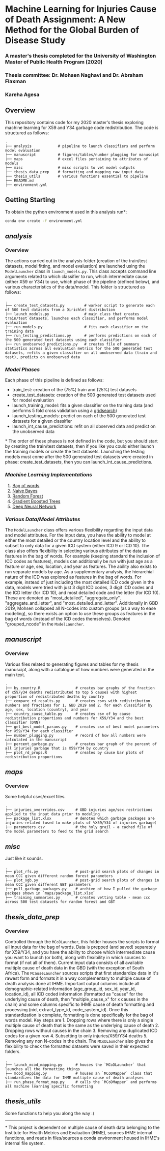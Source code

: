 # Machine Learning for Injuries Cause of Death Assignment: A New Method for the Global Burden of Disease Study
### A master's thesis completed for the University of Washington Master of Public Health Program (2020)
### Thesis committee: Dr. Mohsen Naghavi and Dr. Abraham Flaxman
### Kareha Agesa

## Overview
This repository contains code for my 2020 master's thesis exploring machine learning for X59 and Y34 garbage code redistribution. The code is structured as follows:
```
.
├── analysis            # pipeline to launch classifiers and perform model evaluation
├── manuscript          # figures/tables/number plugging for manuscipt
├── maps                # excel files pertaining to attributes of models
├── misc                # misc scripts to vet model outputs
├── thesis_data_prep    # formatting and mapping raw input data
├── thesis_utils        # various functions essential to pipeline
├── README.md 
├── environment.yml 
```

## Getting Starting
To obtain the python environment used in this analysis run\*:
```bash
conda env create -f environment.yml
```

## _analysis_
### Overview
The actions carried out in the analysis folder (creation of the train/test datasets, model fitting, and model evaluation) are launched using the `ModelLauncher` class in `launch_models.py`. This class accepts command line arguments related to which classifier to run, which intermediate cause (either X59 or Y34) to use, which phase of the pipeline (defined below), and various characteristics of the data/model. This folder is structured as follows:

```
.
├── create_test_datasets.py         # worker script to generate each of 500 test datasets from a Dirichlet distribution
├── launch_models.py                # main class that creates train/test datasets, launches each classifier, and performs model evaluation
├── run_models.py                   # fits each classifier on the training data
├── run_testing_predictions.py      # performs predictions on each of the 500 generated test datasets using each classifier
├── run_unobserved_predictions.py   # creates file of summary statistics across all evaluation metrics for the 500 generated test datasets, refits a given classifier on all unobserved data (train and test), predicts on unobserved data

```
### _Model Phases_
Each phase of this pipeline is defined as follows:
- train_test: creation of the (75%) train and (25%) test datasets
- create_test_datasets: creation of the 500 generated test datasets used for model evaluation
- launch_training_model: fits a given classifier on the training data (and performs 5 fold cross validation using a [gridsearch](https://scikit-learn.org/stable/modules/generated/sklearn.model_selection.GridSearchCV.html))
- launch_testing_models: predict on each of the 500 generated test datasets for a given classifier
- launch_int_cause_predictions: refit on all observed data and predict on the unobserved data

\* The order of these phases is not defined in the code, but you should start by creating the train/test datasets, then if you like you could either launch the training models or create the test datasets. Launching the testing models must come after the 500 generated test datasets were created in phase: create_test_datasets, then you can launch_int_cause_predictions.

### _Machine Learning Implementations_
1. [Bag of words](https://scikit-learn.org/stable/modules/generated/sklearn.feature_extraction.text.CountVectorizer.html)
2. [Naive Bayes](https://scikit-learn.org/stable/modules/naive_bayes.html) 
2. [Random Forest](https://scikit-learn.org/stable/modules/generated/sklearn.ensemble.RandomForestClassifier.html)
3. [Gradient Boosted Trees](https://xgboost.readthedocs.io/en/latest/python/index.html)
4. [Deep Neural Network](https://keras.io/)

### _Various Data/Model Attributes_
The `ModelLauncher` class offers various flexibility regarding the input data and model attributes. For the input data, you have the ability to model at either the most detailed or the country location level and the ability to subset to only data for a given ICD system (either ICD 9 or ICD 10). The class also offers flexibility in selecting various attributes of the data as features in the bag of words. For example (keeping standard the inclusion of ICD codes as features), models can additionally be run with just age as a feature or age, sex, location, and year as features. The ability also exists to run separate models by age. As a supplementary analysis, the hierarchial nature of the ICD was explored as features in the bag of words. For example, instead of just including the most detailed ICD code given in the data, models were tried with just 3 digit ICD codes, 3 digit ICD codes and the ICD letter (for ICD 10), and most detailed code and the letter (for ICD 10). These are denoted as "most_detailed", "aggregate_only", "aggregate_and_letter", and "most_detailed_and_letter". Additionally in GBD 2019, Mohsen collapsed all N-codes into custom groups (as a way to ease modeling), so there exists an option to use these groups as features in the bag of words (instead of the ICD codes themselves). Denoted "grouped_ncode" in the `ModelLauncher`.


## _manuscript_
### Overview
Various files related to generating figures and tables for my thesis manuscipt, along with a catalogue of how numbers were generated in the main text.
```
.
├── by_country.R                # creates bar graphs of the fraction of x59/y34 deaths redistributed to top 5 causes with highest proportion of redistributed deaths by country
├── compare_rd_results.py       # creates csvs with redistribution numbers and fractions for 1. GBD 2019 and 2. for each classifier by age, sex, location (country), and year
├── country_cause_table.py      # creates csv of by cause redistribution proportions and numbers for X59/Y34 and the best classifier (DNN)
├── get_best_model_params.py    # creates csv of best model parameters for X59/Y34 for each classifier
├── number_plugging.py          # record of how all numbers were calculated in the manuscript
├── percent_garbage.py          # creates bar graph of the percent of all injuries garbage that is X59/Y34 by country
├── plot_rd_props.R             # creates by cause bar plots of redistribution proportions
```

## _maps_
### Overview
Some helpful csvs/excel files. 
```
.
├── injuries_overrrides.csv     # GBD injuries age/sex restrictions applied to the input data prior to modeling
├── package_list.xlsx           # denotes which garbage packages are injuries-related (used to make plots of %X59/Y34 of injuries garbage)
├── parameters.csv              # the holy grail - a cached file of the model parameters to feed to the grid search
```
## _misc_
Just like it sounds.
```
.
├── plot_rfs.py                 # post-grid search plots of changes in mean CCC given different random forest parameters
├── plot_xgb.py                 # post-grid search plots of changes in mean CCC given different GBT parameters
├── pull_garbage_packages.py    # archive of how I pulled the garbage packges shown in `maps/package_list.xlsx`
├── training_summaries.py       # creates vetting table - mean ccc across 500 test datasets for random forest and GBT
```

## _thesis_data_prep_
### Overview
Controlled through the `MCoDLauncher`, this folder houses the scripts to format all input data for the bag of words. Data is prepped (and saved) separately for X59/Y34, and you have the ability to choose which intermediate cause you want to launch (or both), along with flexibility in which sources to format (if not all of them). Current input data consists of all available multiple cause of death data in the GBD (with the exception of South Africa). The `MCauseLauncher` sources scripts that first standardize data in it's rawest form and formats it in a way complementary to multiple cause of death analysis done at IHME. Important output columns include all demographic-related information (age_group_id, sex_id, year_id, location_id), all ICD coded information (formatted as "cause" for the underlying cause of death, then "multiple_cause_x" for x causes in the chain) and some columns specific to IHME cause of death formatting and processing (nid, extract_type_id, code_system_id). Once this standardization is complete, formatting is done specifically for the bag of words model. Key steps are 1. Dropping rows where there is only a single multiple cause of death that is the same as the underlying cause of death 2. Dropping rows without causes in the chain 3. Removing any duplicated ICD codes for a given row 4. Subsetting to only injuries/X59/Y34 deaths 5. Removing any non N-codes in the chain. The `MCoDLauncher` also gives the flexibility to check the formatted datasets were saved in their expected folders.

```
.
├── launch_mcod_mapping.py      # houses the `MCoDLauncher` that launches all the formatting things
├── mcod_mapping.py             # houses an `MCoDMapper` class that standardizes the data for IHME multiple cause of death analyses
├── run_phase_format_map.py     # calls the `MCoDMapper` and performs all machine learning specific formatting
```

## _thesis_utils_
Some functions to help you along the way :)





-----
\* This project is dependent on multiple cause of death data belonging to the Institute for Health Metrics and Evaluation (IHME), sources IHME internal functions, and reads in files/sources a conda environment housed in IHME's internal file system.


